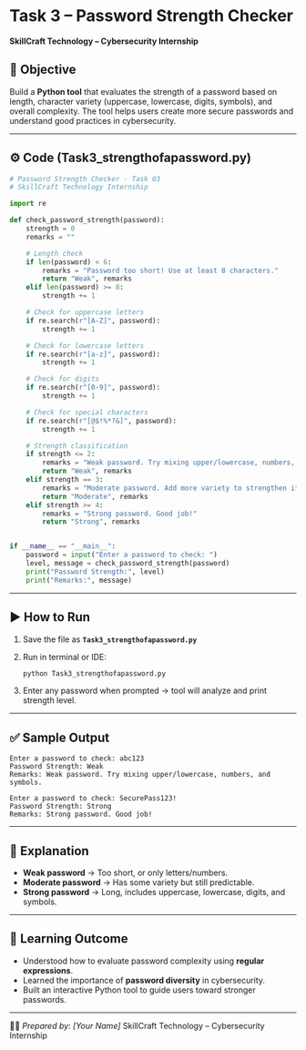 # Task 3 – Password Strength Checker

**SkillCraft Technology – Cybersecurity Internship**

## 📌 Objective

Build a **Python tool** that evaluates the strength of a password based on length, character variety (uppercase, lowercase, digits, symbols), and overall complexity. The tool helps users create more secure passwords and understand good practices in cybersecurity.

---

## ⚙️ Code (Task3_strengthofapassword.py)

```python
# Password Strength Checker - Task 03
# SkillCraft Technology Internship

import re

def check_password_strength(password):
    strength = 0
    remarks = ""

    # Length check
    if len(password) < 6:
        remarks = "Password too short! Use at least 8 characters."
        return "Weak", remarks
    elif len(password) >= 8:
        strength += 1

    # Check for uppercase letters
    if re.search(r"[A-Z]", password):
        strength += 1

    # Check for lowercase letters
    if re.search(r"[a-z]", password):
        strength += 1

    # Check for digits
    if re.search(r"[0-9]", password):
        strength += 1

    # Check for special characters
    if re.search(r"[@$!%*?&]", password):
        strength += 1

    # Strength classification
    if strength <= 2:
        remarks = "Weak password. Try mixing upper/lowercase, numbers, and symbols."
        return "Weak", remarks
    elif strength == 3:
        remarks = "Moderate password. Add more variety to strengthen it."
        return "Moderate", remarks
    elif strength >= 4:
        remarks = "Strong password. Good job!"
        return "Strong", remarks


if __name__ == "__main__":
    password = input("Enter a password to check: ")
    level, message = check_password_strength(password)
    print("Password Strength:", level)
    print("Remarks:", message)
```

---

## ▶️ How to Run

1. Save the file as **`Task3_strengthofapassword.py`**
2. Run in terminal or IDE:

   ```bash
   python Task3_strengthofapassword.py
   ```
3. Enter any password when prompted → tool will analyze and print strength level.

---

## ✅ Sample Output

```
Enter a password to check: abc123
Password Strength: Weak
Remarks: Weak password. Try mixing upper/lowercase, numbers, and symbols.
```

```
Enter a password to check: SecurePass123!
Password Strength: Strong
Remarks: Strong password. Good job!
```

---

## 📖 Explanation

* **Weak password** → Too short, or only letters/numbers.
* **Moderate password** → Has some variety but still predictable.
* **Strong password** → Long, includes uppercase, lowercase, digits, and symbols.

---

## 🔐 Learning Outcome

* Understood how to evaluate password complexity using **regular expressions**.
* Learned the importance of **password diversity** in cybersecurity.
* Built an interactive Python tool to guide users toward stronger passwords.

---

👨‍💻 *Prepared by: [Your Name]*
SkillCraft Technology – Cybersecurity Internship
